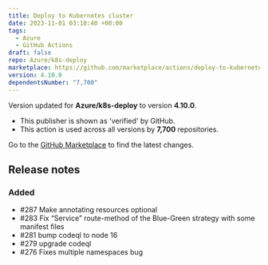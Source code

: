 ```yaml
---
title: Deploy to Kubernetes cluster
date: 2023-11-01 03:18:40 +00:00
tags:
  - Azure
  - GitHub Actions
draft: false
repo: Azure/k8s-deploy
marketplace: https://github.com/marketplace/actions/deploy-to-kubernetes-cluster
version: 4.10.0
dependentsNumber: "7,700"
---
```



Version updated for **Azure/k8s-deploy** to version **4.10.0**.
- This publisher is shown as 'verified' by GitHub.
- This action is used across all versions by **7,700** repositories.

Go to the [GitHub Marketplace](https://github.com/marketplace/actions/deploy-to-kubernetes-cluster) to find the latest changes.

## Release notes

### Added

-  #287 Make annotating resources optional
-  #283 Fix “Service” route-method of the Blue-Green strategy with some manifest files
-  #281 bump codeql to node 16
-  #279 upgrade codeql
-  #276 Fixes multiple namespaces bug
